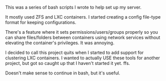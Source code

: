 This was a series of bash scripts I wrote to help set up my server.

It mostly used ZFS and LXC containers. I started creating a config file-type format for keeping configurations.

There's a feature where it sets permissions/users/groups properly so you can share files/folders between containers using network services without elevating the container's privileges. It was annoying.

I decided to call this project quits when I started to add support for clustering LXC containers. I wanted to actually USE these tools for another project, but got so caught up that I haven't started it yet. ffs.

Doesn't make sense to continue in bash, but it's useful.

